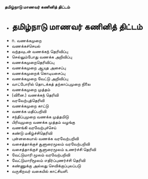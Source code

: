 **தமிழ்நாடு மாணவர் கணினித் திட்டம்**
- # தமிழ்நாடு மாணவர் கணினித் திட்டம்
- n. வணக்கமுறை
- வணக்கச்செயல்
- வந்தவுடன் வணக்கந் தெரிவிப்பு
- செல்லும்போது வணக்க அறிவிப்பு
- வணக்கமுறைதெரிவிப்பு
- வணக்கமுறை ஆயுத அசைப்பு
- வணக்கமுறைக் கொடியசைப்பு
- வணக்கமுறை வேட்டு அறிவிப்பு
- வாட்போரில் தொடக்கத் தற்காப்புமுறை நிலை
- வணக்கமுறை முத்தம்
- (வினை.) வணக்கந் தெரிவி
- வரவேற்புத்தெரிவி
- வணக்கமுறை காட்டு
- வணக்க மதிப்பறிவி
- சந்திப்புமுறை வணக்க முத்தமிடு
- பிரிவுமுறை வணக்க முத்தம் வழங்கு
- வணங்கி வரவேற்புச்செய்
- கண்டு மகிழ்ச்சிதெரிவி
- புன்னகையால் வணக்க வரவேற்பறிவி
- வசைத்தாக்குச் சூளுரைமூலம் வரவேற்பறிவி
- வசைத்தாக்குச் சூளுரைமூலம் உணர்ச்சி தெரிவி
- வேட்டுமாரி மூலம் வரவேற்பறிவி
- வேட்டுமாரிமூலம் எதிர்ப்புணர்ச்சி தெரிவி
- கண்ணுக்கு அல்லது செவிக்குப்புலப்படு
- வருகிறவர் வகையில் காட்சியளி.

